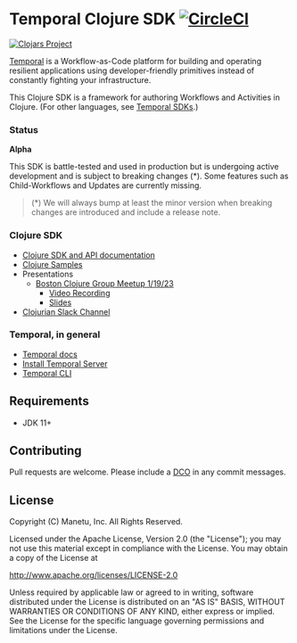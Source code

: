 # Temporal Clojure SDK [![CircleCI](https://dl.circleci.com/status-badge/img/gh/manetu/temporal-clojure-sdk/tree/master.svg?style=svg)](https://dl.circleci.com/status-badge/redirect/gh/manetu/temporal-clojure-sdk/tree/master)

[![Clojars Project](https://img.shields.io/clojars/v/io.github.manetu/temporal-sdk.svg)](https://clojars.org/io.github.manetu/temporal-sdk)

[Temporal](https://github.com/temporalio/temporal) is a Workflow-as-Code platform for building and operating
resilient applications using developer-friendly primitives instead of constantly fighting your infrastructure.

This Clojure SDK is a framework for authoring Workflows and Activities in Clojure.  (For other languages, see [Temporal SDKs](https://docs.temporal.io/application-development).)

### Status

**Alpha**

This SDK is battle-tested and used in production but is undergoing active development and is subject to breaking changes (*).  Some features such as Child-Workflows and Updates are currently missing.

> (*) We will always bump at least the minor version when breaking changes are introduced and include a release note.

### Clojure SDK

- [Clojure SDK and API documentation](https://cljdoc.org/d/io.github.manetu/temporal-sdk)
- [Clojure Samples](./samples/README.md)
- Presentations
    - [Boston Clojure Group Meetup 1/19/23](https://www.meetup.com/boston-clojure-group/events/290502741/)
        - [Video Recording](https://youtu.be/gztsbSP5I3s)
        - [Slides](https://docs.google.com/presentation/d/1D7cd4UUI_6ZEzd7RbSgujB-5PsD-EDGE)
- [Clojurian Slack Channel](https://clojurians.slack.com/archives/C056TDVQ5L1)

### Temporal, in general

- [Temporal docs](https://docs.temporal.io/)
- [Install Temporal Server](https://docs.temporal.io/docs/server/quick-install)
- [Temporal CLI](https://docs.temporal.io/docs/devtools/tctl/)

## Requirements

- JDK 11+

## Contributing

Pull requests are welcome.  Please include a [DCO](https://en.wikipedia.org/wiki/Developer_Certificate_of_Origin) in any commit messages.

## License

Copyright (C) Manetu, Inc. All Rights Reserved.

Licensed under the Apache License, Version 2.0 (the "License");
you may not use this material except in compliance with the License.
You may obtain a copy of the License at

http://www.apache.org/licenses/LICENSE-2.0

Unless required by applicable law or agreed to in writing, software
distributed under the License is distributed on an "AS IS" BASIS,
WITHOUT WARRANTIES OR CONDITIONS OF ANY KIND, either express or implied.
See the License for the specific language governing permissions and
limitations under the License.
